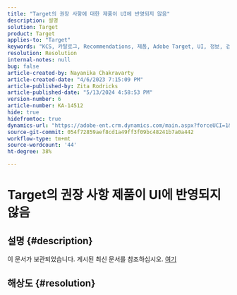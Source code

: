```yaml
---
title: "Target의 권장 사항에 대한 제품이 UI에 반영되지 않음"
description: 설명
solution: Target
product: Target
applies-to: "Target"
keywords: "KCS, 카탈로그, Recommendations, 제품, Adobe Target, UI, 정보, 검색"
resolution: Resolution
internal-notes: null
bug: false
article-created-by: Nayanika Chakravarty
article-created-date: "4/6/2023 7:15:09 PM"
article-published-by: Zita Rodricks
article-published-date: "5/13/2024 4:58:53 PM"
version-number: 6
article-number: KA-14512
hide: true
hidefromtoc: true
dynamics-url: "https://adobe-ent.crm.dynamics.com/main.aspx?forceUCI=1&pagetype=entityrecord&etn=knowledgearticle&id=0c40ca52-afd4-ed11-a7c7-6045bd006b3d"
source-git-commit: 054f72859aef8cd1a49ff3f09bc48241b7a0a442
workflow-type: tm+mt
source-wordcount: '44'
ht-degree: 38%

---
```


# Target의 권장 사항 제품이 UI에 반영되지 않음

## 설명 {#description}

이 문서가 보관되었습니다. 게시된 최신 문서를 참조하십시오. [여기](https://experienceleague.adobe.com/search.html#sort=relevancy)

## 해상도 {#resolution}

